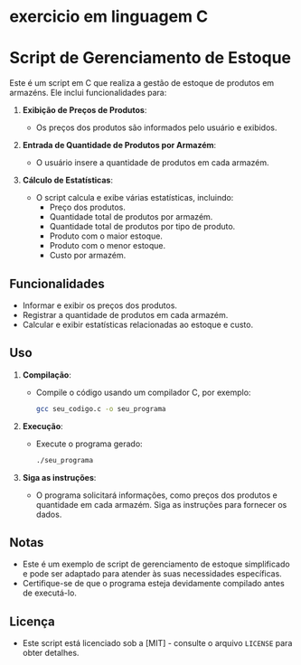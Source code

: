 # exercicio em linguagem C

 # Script de Gerenciamento de Estoque

Este é um script em C que realiza a gestão de estoque de produtos em armazéns. Ele inclui funcionalidades para:

1. **Exibição de Preços de Produtos**:
   - Os preços dos produtos são informados pelo usuário e exibidos.

2. **Entrada de Quantidade de Produtos por Armazém**:
   - O usuário insere a quantidade de produtos em cada armazém.

3. **Cálculo de Estatísticas**:
   - O script calcula e exibe várias estatísticas, incluindo:
     - Preço dos produtos.
     - Quantidade total de produtos por armazém.
     - Quantidade total de produtos por tipo de produto.
     - Produto com o maior estoque.
     - Produto com o menor estoque.
     - Custo por armazém.

## Funcionalidades

- Informar e exibir os preços dos produtos.
- Registrar a quantidade de produtos em cada armazém.
- Calcular e exibir estatísticas relacionadas ao estoque e custo.

## Uso

1. **Compilação**:
   - Compile o código usando um compilador C, por exemplo:
     ```bash
     gcc seu_codigo.c -o seu_programa
     ```

2. **Execução**:
   - Execute o programa gerado:
     ```bash
     ./seu_programa
     ```

3. **Siga as instruções**:
   - O programa solicitará informações, como preços dos produtos e quantidade em cada armazém. Siga as instruções para fornecer os dados.

## Notas

- Este é um exemplo de script de gerenciamento de estoque simplificado e pode ser adaptado para atender às suas necessidades específicas.
- Certifique-se de que o programa esteja devidamente compilado antes de executá-lo.

## Licença

- Este script está licenciado sob a [MIT] - consulte o arquivo `LICENSE` para obter detalhes.

